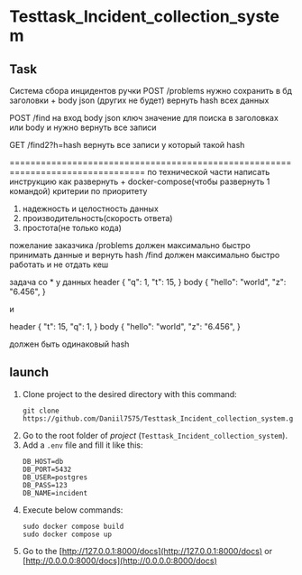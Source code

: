 # Testtask_Incident_collection_system

## Task
Система сбора инцидентов
ручки
POST /problems
нужно сохранить в бд заголовки + body json (других не будет)
вернуть hash всех данных

POST /find
на вход body json ключ значение для поиска в заголовках или body
и нужно вернуть все записи

GET /find2?h=hash
вернуть все записи у который такой hash

================================================================================
по технической части
написать инструкцию как развернуть + docker-compose(чтобы развернуть 1 командой)
критерии по приоритету
1) надежность и целостность данных
2) производительность(скорость ответа)
3) простота(не только кода)

пожелание заказчика
/problems должен максимально быстро принимать данные и вернуть hash
/find должен максимально быстро работать и не отдать кеш

задача со *
у данных 
header
{
    "q": 1,
    "t": 15,
}
body
{
    "hello": "world",
    "z": "6.456",
}

и 

header
{
    "t": 15,
    "q": 1,
}
body
{
    "hello": "world",
    "z": "6.456",
}

должен быть одинаковый hash



## launch
1. Clone project to the desired directory with this command:
    ```
    git clone https://github.com/Daniil7575/Testtask_Incident_collection_system.git
    ```
2. Go to the root folder of *project* (`Testtask_Incident_collection_system`).
3. Add a `.env` file and fill it like this:
    ```
    DB_HOST=db
    DB_PORT=5432
    DB_USER=postgres
    DB_PASS=123
    DB_NAME=incident
    ```
4. Execute below commands:
   ```
   sudo docker compose build
   sudo docker compose up
   ```
5. Go to the [http://127.0.0.1:8000/docs](http://127.0.0.1:8000/docs) or [http://0.0.0.0:8000/docs](http://0.0.0.0:8000/docs)
